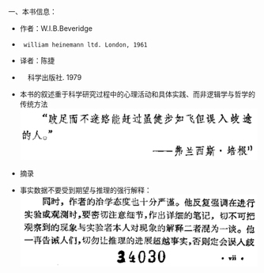 一、本书信息：  
* 作者：W.I.B.Beveridge  
*      william heinemann ltd. London, 1961  
* 译者：陈捷  
*      科学出版社. 1979  

* 本书的叙述重于科学研究过程中的心理活动和具体实践、而非逻辑学与哲学的传统方法  
![photo](/books/2018040607-TheArtOfScientificInvestigation/photo/001.png)

* 摘录  
* 事实数据不要受到期望与推理的强行解释：  
![photo](/books/2018040607-TheArtOfScientificInvestigation/photo/002.png)
